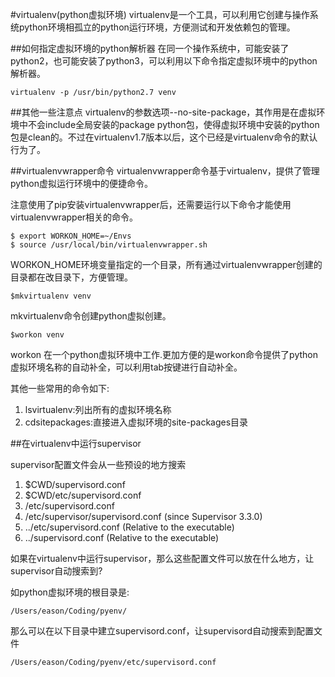 #virtualenv(python虚拟环境)
virtualenv是一个工具，可以利用它创建与操作系统python环境相孤立的python运行环境，方便测试和开发依赖包的管理。

##如何指定虚拟环境的python解析器
在同一个操作系统中，可能安装了python2，也可能安装了python3，可以利用以下命令指定虚拟环境中的python解析器。

```shell
virtualenv -p /usr/bin/python2.7 venv
```

##其他一些注意点
virtualenv的参数选项--no-site-package，其作用是在虚拟环境中不会include全局安装的package python包，使得虚拟环境中安装的python包是clean的。不过在virtualenv1.7版本以后，这个已经是virtualenv命令的默认行为了。

##virtualenvwrapper命令
virtualenvwrapper命令基于virtualenv，提供了管理python虚拟运行环境中的便捷命令。

注意使用了pip安装virtualenvwrapper后，还需要运行以下命令才能使用virtualenvwrapper相关的命令。

```shell
$ export WORKON_HOME=~/Envs
$ source /usr/local/bin/virtualenvwrapper.sh
```

WORKON_HOME环境变量指定的一个目录，所有通过virtualenvwrapper创建的目录都在改目录下，方便管理。

```shell
$mkvirtualenv venv
```
mkvirtualenv命令创建python虚拟创建。

```shell
$workon venv
```
workon 在一个python虚拟环境中工作.更加方便的是workon命令提供了python虚拟环境名称的自动补全，可以利用tab按键进行自动补全。

其他一些常用的命令如下:

1. lsvirtualenv:列出所有的虚拟环境名称
2. cdsitepackages:直接进入虚拟环境的site-packages目录

##在virtualenv中运行supervisor

supervisor配置文件会从一些预设的地方搜索

1. $CWD/supervisord.conf
2. $CWD/etc/supervisord.conf
3. /etc/supervisord.conf
4. /etc/supervisor/supervisord.conf (since Supervisor 3.3.0)
5. ../etc/supervisord.conf (Relative to the executable)
6. ../supervisord.conf (Relative to the executable)

如果在virtualenv中运行supervisor，那么这些配置文件可以放在什么地方，让supervisor自动搜索到?

如python虚拟环境的根目录是:

```shell
/Users/eason/Coding/pyenv/
```

那么可以在以下目录中建立supervisord.conf，让supervisord自动搜索到配置文件

```shell
/Users/eason/Coding/pyenv/etc/supervisord.conf
```



